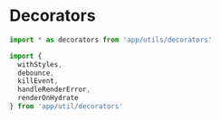 # Decorators
```js
import * as decorators from 'app/utils/decorators'
```
```js
import {
  withStyles,
  debounce,
  killEvent,
  handleRenderError,
  renderOnHydrate
} from 'app/util/decorators'
```

```js

```
